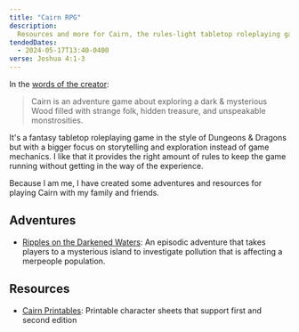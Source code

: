 ```yaml
---
title: "Cairn RPG"
description:
  Resources and more for Cairn, the rules-light tabletop roleplaying game
tendedDates:
  - 2024-05-17T13:40-0400
verse: Joshua 4:1-3
---
```


In the [words of the creator](https://cairnrpg.com/):

> Cairn is an adventure game about exploring a dark & mysterious Wood filled
> with strange folk, hidden treasure, and unspeakable monstrosities.

It's a fantasy tabletop roleplaying game in the style of Dungeons & Dragons but
with a bigger focus on storytelling and exploration instead of game mechanics. I
like that it provides the right amount of rules to keep the game running without
getting in the way of the experience.

Because I am me, I have created some adventures and resources for playing Cairn
with my family and friends.

## Adventures

- [Ripples on the Darkened Waters](https://docs.google.com/document/d/17MpqTcP8YaJMVOo7bLRsdO5BAC2TtreyuZaKEy8XX_o/edit?usp=sharing):
  An episodic adventure that takes players to a mysterious island to investigate
  pollution that is affecting a merpeople population.

## Resources

- [Cairn Printables](https://docs.google.com/presentation/d/1yXx2k5GN_Qos7VdiwStepIK0O2DB7NvDouYNjaEWTiQ/edit?usp=sharing):
  Printable character sheets that support first and second edition
